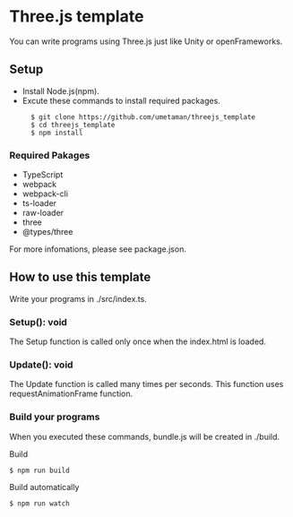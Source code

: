 # Three.js template

You can write programs using Three.js just like Unity or openFrameworks.

## Setup
- Install Node.js(npm). 
- Excute these commands to install required packages.
  ```shell
    $ git clone https://github.com/umetaman/threejs_template
    $ cd threejs_template
    $ npm install
  ```

### Required Pakages
- TypeScript
- webpack
- webpack-cli
- ts-loader
- raw-loader
- three
- @types/three

For more infomations, please see package.json.

## How to use this template

Write your programs in ./src/index.ts.

### Setup(): void

The Setup function is called only once when the index.html is loaded.

### Update(): void

The Update function is called many times per seconds.
This function uses requestAnimationFrame function.

### Build your programs

When you executed these commands, bundle.js will be created in ./build.

Build
```shell
$ npm run build
```

Build automatically
```shell
$ npm run watch
```
